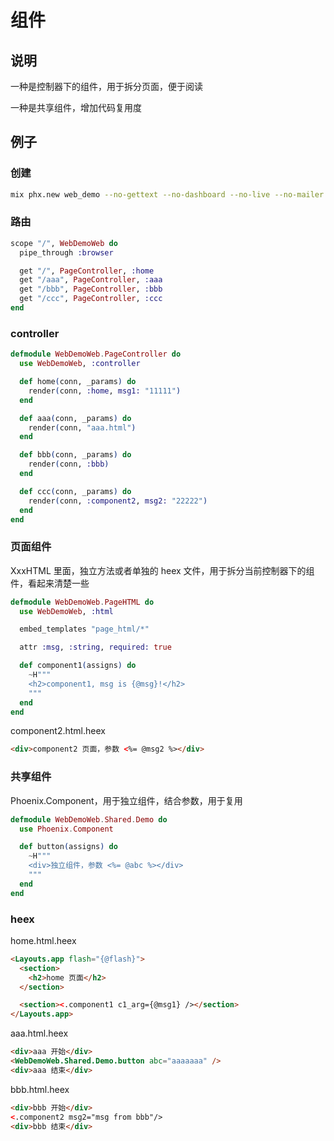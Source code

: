 # 组件

## 说明

一种是控制器下的组件，用于拆分页面，便于阅读

一种是共享组件，增加代码复用度

## 例子

### 创建

```sh
mix phx.new web_demo --no-gettext --no-dashboard --no-live --no-mailer --no-ecto
```

### 路由

```elixir
scope "/", WebDemoWeb do
  pipe_through :browser

  get "/", PageController, :home
  get "/aaa", PageController, :aaa
  get "/bbb", PageController, :bbb
  get "/ccc", PageController, :ccc
end
```

### controller

```elixir
defmodule WebDemoWeb.PageController do
  use WebDemoWeb, :controller

  def home(conn, _params) do
    render(conn, :home, msg1: "11111")
  end

  def aaa(conn, _params) do
    render(conn, "aaa.html")
  end

  def bbb(conn, _params) do
    render(conn, :bbb)
  end

  def ccc(conn, _params) do
    render(conn, :component2, msg2: "22222")
  end
end
```

### 页面组件

XxxHTML 里面，独立方法或者单独的 heex 文件，用于拆分当前控制器下的组件，看起来清楚一些

```elixir
defmodule WebDemoWeb.PageHTML do
  use WebDemoWeb, :html

  embed_templates "page_html/*"

  attr :msg, :string, required: true

  def component1(assigns) do
    ~H"""
    <h2>component1, msg is {@msg}!</h2>
    """
  end
end
```

component2.html.heex

```html
<div>component2 页面，参数 <%= @msg2 %></div>
```

### 共享组件

Phoenix.Component，用于独立组件，结合参数，用于复用

```elixir
defmodule WebDemoWeb.Shared.Demo do
  use Phoenix.Component

  def button(assigns) do
    ~H"""
    <div>独立组件，参数 <%= @abc %></div>
    """
  end
end
```

### heex

home.html.heex

```html
<Layouts.app flash="{@flash}">
  <section>
    <h2>home 页面</h2>
  </section>

  <section><.component1 c1_arg={@msg1} /></section>
</Layouts.app>
```

aaa.html.heex

```html
<div>aaa 开始</div>
<WebDemoWeb.Shared.Demo.button abc="aaaaaaa" />
<div>aaa 结束</div>
```

bbb.html.heex

```html
<div>bbb 开始</div>
<.component2 msg2="msg from bbb"/>
<div>bbb 结束</div>
```
